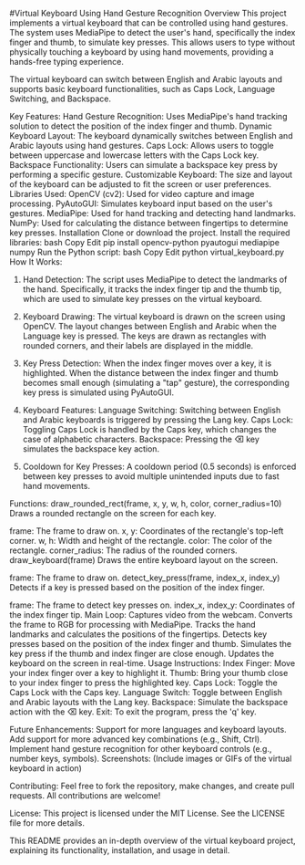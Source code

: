 #Virtual Keyboard Using Hand Gesture Recognition
Overview
This project implements a virtual keyboard that can be controlled using hand gestures. The system uses MediaPipe to detect the user's hand, specifically the index finger and thumb, to simulate key presses. This allows users to type without physically touching a keyboard by using hand movements, providing a hands-free typing experience.

The virtual keyboard can switch between English and Arabic layouts and supports basic keyboard functionalities, such as Caps Lock, Language Switching, and Backspace.

Key Features:
Hand Gesture Recognition: Uses MediaPipe's hand tracking solution to detect the position of the index finger and thumb.
Dynamic Keyboard Layout: The keyboard dynamically switches between English and Arabic layouts using hand gestures.
Caps Lock: Allows users to toggle between uppercase and lowercase letters with the Caps Lock key.
Backspace Functionality: Users can simulate a backspace key press by performing a specific gesture.
Customizable Keyboard: The size and layout of the keyboard can be adjusted to fit the screen or user preferences.
Libraries Used:
OpenCV (cv2): Used for video capture and image processing.
PyAutoGUI: Simulates keyboard input based on the user's gestures.
MediaPipe: Used for hand tracking and detecting hand landmarks.
NumPy: Used for calculating the distance between fingertips to determine key presses.
Installation
Clone or download the project.
Install the required libraries:
bash
Copy
Edit
pip install opencv-python pyautogui mediapipe numpy
Run the Python script:
bash
Copy
Edit
python virtual_keyboard.py
How It Works:
1. Hand Detection:
The script uses MediaPipe to detect the landmarks of the hand. Specifically, it tracks the index finger tip and the thumb tip, which are used to simulate key presses on the virtual keyboard.

2. Keyboard Drawing:
The virtual keyboard is drawn on the screen using OpenCV. The layout changes between English and Arabic when the Language key is pressed. The keys are drawn as rectangles with rounded corners, and their labels are displayed in the middle.

3. Key Press Detection:
When the index finger moves over a key, it is highlighted. When the distance between the index finger and thumb becomes small enough (simulating a "tap" gesture), the corresponding key press is simulated using PyAutoGUI.

4. Keyboard Features:
Language Switching: Switching between English and Arabic keyboards is triggered by pressing the Lang key.
Caps Lock: Toggling Caps Lock is handled by the Caps key, which changes the case of alphabetic characters.
Backspace: Pressing the ⌫ key simulates the backspace key action.
5. Cooldown for Key Presses:
A cooldown period (0.5 seconds) is enforced between key presses to avoid multiple unintended inputs due to fast hand movements.

Functions:
draw_rounded_rect(frame, x, y, w, h, color, corner_radius=10)
Draws a rounded rectangle on the screen for each key.

frame: The frame to draw on.
x, y: Coordinates of the rectangle's top-left corner.
w, h: Width and height of the rectangle.
color: The color of the rectangle.
corner_radius: The radius of the rounded corners.
draw_keyboard(frame)
Draws the entire keyboard layout on the screen.

frame: The frame to draw on.
detect_key_press(frame, index_x, index_y)
Detects if a key is pressed based on the position of the index finger.

frame: The frame to detect key presses on.
index_x, index_y: Coordinates of the index finger tip.
Main Loop:
Captures video from the webcam.
Converts the frame to RGB for processing with MediaPipe.
Tracks the hand landmarks and calculates the positions of the fingertips.
Detects key presses based on the position of the index finger and thumb.
Simulates the key press if the thumb and index finger are close enough.
Updates the keyboard on the screen in real-time.
Usage Instructions:
Index Finger: Move your index finger over a key to highlight it.
Thumb: Bring your thumb close to your index finger to press the highlighted key.
Caps Lock: Toggle the Caps Lock with the Caps key.
Language Switch: Toggle between English and Arabic layouts with the Lang key.
Backspace: Simulate the backspace action with the ⌫ key.
Exit:
To exit the program, press the 'q' key.

Future Enhancements:
Support for more languages and keyboard layouts.
Add support for more advanced key combinations (e.g., Shift, Ctrl).
Implement hand gesture recognition for other keyboard controls (e.g., number keys, symbols).
Screenshots:
(Include images or GIFs of the virtual keyboard in action)

Contributing:
Feel free to fork the repository, make changes, and create pull requests. All contributions are welcome!

License:
This project is licensed under the MIT License. See the LICENSE file for more details.

This README provides an in-depth overview of the virtual keyboard project, explaining its functionality, installation, and usage in detail.
